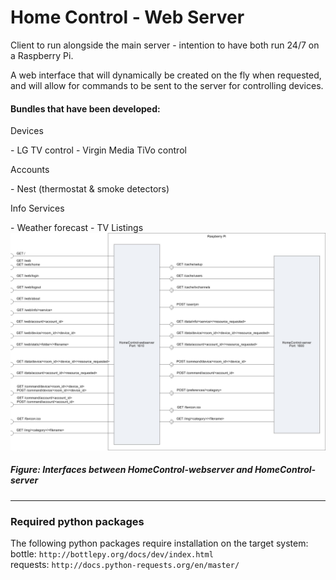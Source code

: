 # Home Control - Web Server

Client to run alongside the main server - intention to have both run 24/7 on a Raspberry Pi.

A web interface that will dynamically be created on the fly when requested, and will allow for commands to be sent to the server for controlling devices.

<h4>Bundles that have been developed:</h4>

<p>Devices</p>
- LG TV control
- Virgin Media TiVo control

<p>Accounts</p>
- Nest (thermostat & smoke detectors)

<p>Info Services</p>
- Weather forecast
- TV Listings

<img src="https://github.com/robe16/HomeControl-documentation/blob/master/images/interfaces/img_interfaces_webserver-server.jpg">
<h5>Figure: Interfaces between HomeControl-webserver and HomeControl-server</h5>

<hr>

<h3>Required python packages</h3>
<p>The following python packages require installation on the target system:
<br>
bottle:
<code>http://bottlepy.org/docs/dev/index.html</code>
<br>
requests:
<code>http://docs.python-requests.org/en/master/</code>
</p>
